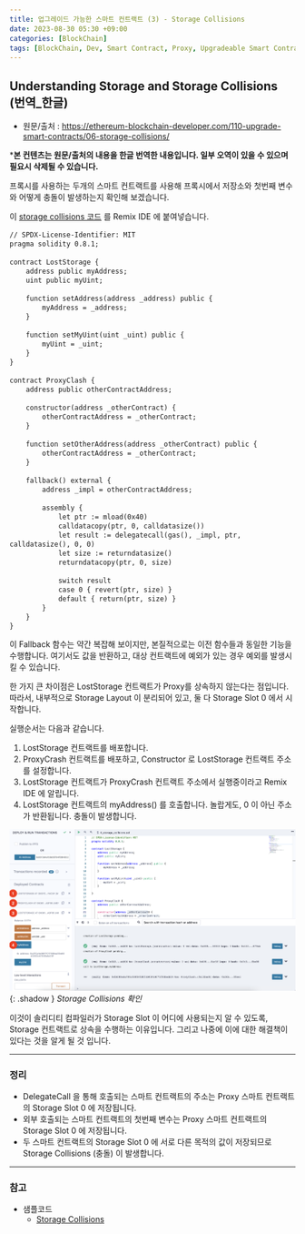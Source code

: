 ```yaml
---
title: 업그레이드 가능한 스마트 컨트랙트 (3) - Storage Collisions
date: 2023-08-30 05:30 +09:00
categories: [BlockChain]
tags: [BlockChain, Dev, Smart Contract, Proxy, Upgradeable Smart Contract, Solidity, 번역]
---
```


## Understanding Storage and Storage Collisions (번역_한글)
- 원문/출처 : https://ethereum-blockchain-developer.com/110-upgrade-smart-contracts/06-storage-collisions/

***본 컨텐츠는 원문/출처의 내용을 한글 번역한 내용입니다. 일부 오역이 있을 수 있으며 필요시 삭제될 수 있습니다.**

프록시를 사용하는 두개의 스마트 컨트랙트를 사용해 프록시에서 저장소와 첫번째 변수와 어떻게 충돌이 발생하는지 확인해 보겠습니다. 

이 [storage collisions 코드](https://github.com/KeiTechNote/blog/tree/main/codes/4_storage_collisions.sol) 를 Remix IDE 에 붙여넣습니다. 

```solidity
// SPDX-License-Identifier: MIT
pragma solidity 0.8.1;

contract LostStorage {
    address public myAddress;
    uint public myUint;

    function setAddress(address _address) public {
        myAddress = _address;
    }

    function setMyUint(uint _uint) public {
        myUint = _uint;
    }
}

contract ProxyClash {
    address public otherContractAddress;

    constructor(address _otherContract) {
        otherContractAddress = _otherContract;
    }

    function setOtherAddress(address _otherContract) public {
        otherContractAddress = _otherContract;
    }

    fallback() external {
        address _impl = otherContractAddress;

        assembly {
            let ptr := mload(0x40)
            calldatacopy(ptr, 0, calldatasize())
            let result := delegatecall(gas(), _impl, ptr, calldatasize(), 0, 0)
            let size := returndatasize()
            returndatacopy(ptr, 0, size)

            switch result
            case 0 { revert(ptr, size) }
            default { return(ptr, size) }
        }
    }
}
```

이 Fallback 함수는 약간 복잡해 보이지만, 본질적으로는 이전 함수들과 동일한 기능을 수행합니다. 여기서도 값을 반환하고, 대상 컨트랙트에 예외가 있는 경우 예외를 발생시킬 수 있습니다. 

한 가지 큰 차이점은 LostStorage 컨트랙트가 Proxy를 상속하지 않는다는 점입니다. 따라서, 내부적으로 Storage Layout 이 분리되어 있고, 둘 다 Storage Slot 0 에서 시작합니다. 

실행순서는 다음과 같습니다. 

1. LostStorage 컨트랙트를 배포합니다. 
2. ProxyCrash 컨트랙트를 배포하고, Constructor 로 LostStorage 컨트랙트 주소를 설정합니다.
3. LostStorage 컨트랙트가 ProxyCrash 컨트랙트 주소에서 실행중이라고 Remix IDE 에 알립니다. 
4. LostStorage 컨트랙트의 myAddress() 를 호출합니다. 놀랍게도, 0 이 아닌 주소가 반환됩니다. 충돌이 발생합니다. 

![remix_ide_1](/assets/images/4_storage_collisions_1.png){: .shadow }
_Storage Collisions 확인_

이것이 솔리디티 컴파일러가 Storage Slot 이 어디에 사용되는지 알 수 있도록, Storage 컨트랙트로 상속을 수행하는 이유입니다. 그리고 나중에 이에 대한 해결책이 있다는 것을 알게 될 것 입니다. 

---
### 정리
* DelegateCall 을 통해 호출되는 스마트 컨트랙트의 주소는 Proxy 스마트 컨트랙트의 Storage Slot 0 에 저장됩니다. 
* 외부 호출되는 스마트 컨트랙트의 첫번째 변수는 Proxy 스마트 컨트랙트의 Storage Slot 0 에 저장됩니다. 
* 두 스마트 컨트랙트의 Storage Slot 0 에 서로 다른 목적의 값이 저장되므로 Storage Collisions (충돌) 이 발생합니다. 


---
### 참고
* 샘플코드
    - [Storage Collisions](https://github.com/KeiTechNote/blog/tree/main/codes/4_storage_collisions.sol)